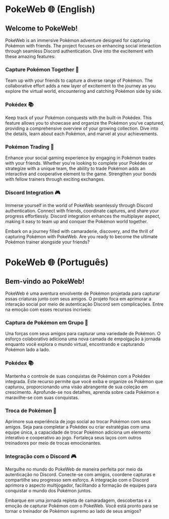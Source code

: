 # PokeWeb 🌐 (English)

## Welcome to PokeWeb!

PokeWeb is an immersive Pokémon adventure designed for capturing Pokémon with friends. The project focuses on enhancing social interaction through seamless Discord authentication. Dive into the excitement with these amazing features:

### Capture Pokémon Together 🤝

Team up with your friends to capture a diverse range of Pokémon. The collaborative effort adds a new layer of excitement to the journey as you explore the virtual world, encountering and catching Pokémon side by side.

### Pokédex 📚

Keep track of your Pokémon conquests with the built-in Pokédex. This feature allows you to showcase and organize the Pokémon you've captured, providing a comprehensive overview of your growing collection. Dive into the details, learn about each Pokémon, and marvel at your achievements.

### Pokémon Trading 🔄

Enhance your social gaming experience by engaging in Pokémon trades with your friends. Whether you're looking to complete your Pokédex or strategize with a unique team, the ability to trade Pokémon adds an interactive and cooperative element to the game. Strengthen your bonds with fellow trainers through exciting exchanges.

### Discord Integration 🎮

Immerse yourself in the world of PokeWeb seamlessly through Discord authentication. Connect with friends, coordinate captures, and share your progress effortlessly. Discord integration enhances the multiplayer aspect, making it easy to team up and conquer the Pokémon world together.

Embark on a journey filled with camaraderie, discovery, and the thrill of capturing Pokémon with PokeWeb. Are you ready to become the ultimate Pokémon trainer alongside your friends?

# PokeWeb 🌐 (Português)

## Bem-vindo ao PokeWeb!

PokeWeb é uma aventura envolvente de Pokémon projetada para capturar essas criaturas junto com seus amigos. O projeto foca em aprimorar a interação social por meio de autenticação Discord sem complicações. Entre na emoção com esses recursos incríveis:

### Captura de Pokémon em Grupo 🤝

Una forças com seus amigos para capturar uma variedade de Pokémon. O esforço colaborativo adiciona uma nova camada de empolgação à jornada enquanto você explora o mundo virtual, encontrando e capturando Pokémon lado a lado.

### Pokédex 📚

Mantenha o controle de suas conquistas de Pokémon com a Pokédex integrada. Este recurso permite que você exiba e organize os Pokémon que capturou, proporcionando uma visão abrangente de sua coleção em crescimento. Aprofunde-se nos detalhes, aprenda sobre cada Pokémon e maravilhe-se com suas conquistas.

### Troca de Pokémon 🔄

Aprimore sua experiência de jogo social ao trocar Pokémon com seus amigos. Seja para completar a Pokédex ou criar estratégias com uma equipe única, a capacidade de trocar Pokémon adiciona um elemento interativo e cooperativo ao jogo. Fortaleça seus laços com outros treinadores por meio de trocas emocionantes.

### Integração com o Discord 🎮

Mergulhe no mundo do PokeWeb de maneira perfeita por meio da autenticação no Discord. Conecte-se com amigos, coordene capturas e compartilhe seu progresso sem esforço. A integração com o Discord aprimora o aspecto multijogador, facilitando a formação de equipes para conquistar o mundo dos Pokémon juntos.

Embarque em uma jornada repleta de camaradagem, descobertas e a emoção de capturar Pokémon com o PokeWeb. Você está pronto para se tornar o treinador de Pokémon supremo ao lado de seus amigos?
